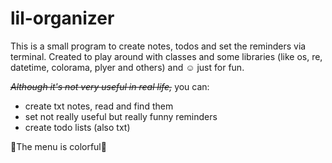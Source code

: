 # lil-organizer

This is a small program to create notes, todos and set the reminders via terminal.
Created to play around with classes and some libraries (like os, re, datetime, colorama, plyer and others) and ☺ just for fun.

~~*Although it's not very useful in real life,*~~ you can:

- create txt notes, read and find them
- set not really useful but really funny reminders
- create todo lists (also txt)

🌈The menu is colorful🌈

